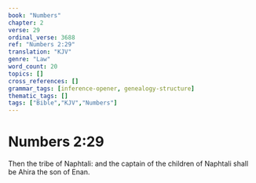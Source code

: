 ```yaml
---
book: "Numbers"
chapter: 2
verse: 29
ordinal_verse: 3688
ref: "Numbers 2:29"
translation: "KJV"
genre: "Law"
word_count: 20
topics: []
cross_references: []
grammar_tags: [inference-opener, genealogy-structure]
thematic_tags: []
tags: ["Bible","KJV","Numbers"]
---
```


# Numbers 2:29

Then the tribe of Naphtali: and the captain of the children of Naphtali shall be Ahira the son of Enan.
